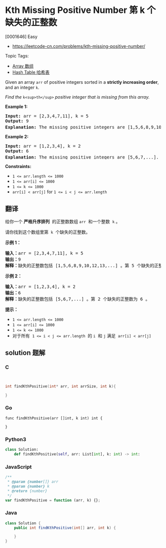 # Kth Missing Positive Number 第 k 个缺失的正整数

[0001646] Easy

- https://leetcode-cn.com/problems/kth-missing-positive-number/

Topic Tags:

- [Array 数组](https://leetcode-cn.com/tag/array/)
- [Hash Table 哈希表](https://leetcode-cn.com/tag/hash-table/)

Given an array `arr` of positive integers sorted in a **strictly increasing order**, and an integer `k`.

_Find the_ `k<sup>th</sup>` _positive integer that is missing from this array._

**Example 1:**

<pre><strong>Input:</strong> arr = [2,3,4,7,11], k = 5
<strong>Output:</strong> 9
<strong>Explanation: </strong>The missing positive integers are [1,5,6,8,9,10,12,13,...]. The 5<sup>th</sup>&nbsp;missing positive integer is 9.
</pre>

**Example 2:**

<pre><strong>Input:</strong> arr = [1,2,3,4], k = 2
<strong>Output:</strong> 6
<strong>Explanation: </strong>The missing positive integers are [5,6,7,...]. The 2<sup>nd</sup> missing positive integer is 6.
</pre>

**Constraints:**

- `1 <= arr.length <= 1000`
- `1 <= arr[i] <= 1000`
- `1 <= k <= 1000`
- `arr[i] < arr[j]` for `1 <= i < j <= arr.length`

## 翻译

给你一个 **严格升序排列**  的正整数数组 `arr`  和一个整数  `k` 。

请你找到这个数组里第  `k`  个缺失的正整数。

**示例 1：**

<pre><strong>输入：</strong>arr = [2,3,4,7,11], k = 5
<strong>输出：</strong>9
<strong>解释：</strong>缺失的正整数包括 [1,5,6,8,9,10,12,13,...] 。第 5 个缺失的正整数为 9 。
</pre>

**示例 2：**

<pre><strong>输入：</strong>arr = [1,2,3,4], k = 2
<strong>输出：</strong>6
<strong>解释：</strong>缺失的正整数包括 [5,6,7,...] 。第 2 个缺失的正整数为 6 。
</pre>

**提示：**

- `1 <= arr.length <= 1000`
- `1 <= arr[i] <= 1000`
- `1 <= k <= 1000`
- 对于所有  `1 <= i < j <= arr.length`  的 `i`  和 `j` 满足  `arr[i] < arr[j]`

## solution 题解

### C

```c


int findKthPositive(int* arr, int arrSize, int k){

}
```

### Go

```golang
func findKthPositive(arr []int, k int) int {

}
```

### Python3

```python
class Solution:
    def findKthPositive(self, arr: List[int], k: int) -> int:
```

### JavaScript

```javascript
/**
 * @param {number[]} arr
 * @param {number} k
 * @return {number}
 */
var findKthPositive = function (arr, k) {};
```

### Java

```java
class Solution {
    public int findKthPositive(int[] arr, int k) {

    }
}
```
